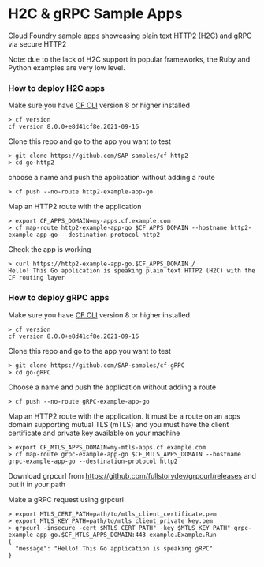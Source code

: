 # H2C & gRPC Sample Apps

Cloud Foundry sample apps showcasing plain text HTTP2 (H2C) and gRPC via secure HTTP2

Note: due to the lack of H2C support in popular frameworks, the Ruby and Python examples are very low level.

### How to deploy H2C apps

Make sure you have [CF CLI](https://docs.cloudfoundry.org/cf-cli/install-go-cli.html) version 8 or higher installed

```shell
> cf version
cf version 8.0.0+e8d41cf8e.2021-09-16
```

Clone this repo and go to the app you want to test

```shell
> git clone https://github.com/SAP-samples/cf-http2
> cd go-http2
```

choose a name and push the application without adding a route

```shell
> cf push --no-route http2-example-app-go
```

Map an HTTP2 route with the application

```shell
> export CF_APPS_DOMAIN=my-apps.cf.example.com
> cf map-route http2-example-app-go $CF_APPS_DOMAIN --hostname http2-example-app-go --destination-protocol http2
```

Check the app is working

```shell
> curl https://http2-example-app-go.$CF_APPS_DOMAIN /
Hello! This Go application is speaking plain text HTTP2 (H2C) with the CF routing layer
```

### How to deploy gRPC apps

Make sure you have [CF CLI](https://docs.cloudfoundry.org/cf-cli/install-go-cli.html) version 8 or higher installed

```shell
> cf version
cf version 8.0.0+e8d41cf8e.2021-09-16
```

Clone this repo and go to the app you want to test

```shell
> git clone https://github.com/SAP-samples/cf-gRPC
> cd go-gRPC
```

Choose a name and push the application without adding a route

```shell
> cf push --no-route gRPC-example-app-go
```

Map an HTTP2 route with the application. It must be a route on an apps domain supporting mutual TLS (mTLS) and you must have the client certificate and private key available on your machine

```shell
> export CF_MTLS_APPS_DOMAIN=my-mtls-apps.cf.example.com
> cf map-route grpc-example-app-go $CF_MTLS_APPS_DOMAIN --hostname grpc-example-app-go --destination-protocol http2
```

Download grpcurl from https://github.com/fullstorydev/grpcurl/releases and put it in your path

Make a gRPC request using grpcurl

```shell
> export MTLS_CERT_PATH=path/to/mtls_client_certificate.pem
> export MTLS_KEY_PATH=path/to/mtls_client_private_key.pem
> grpcurl -insecure -cert $MTLS_CERT_PATH" -key $MTLS_KEY_PATH" grpc-example-app-go.$CF_MTLS_APPS_DOMAIN:443 example.Example.Run
{
  "message": "Hello! This Go application is speaking gRPC"
}
```
